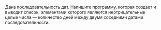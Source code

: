 Дана последовательность дат. Напишите программу, которая создает и выводит список, элементами которого являются неотрицательные целые числа — количество дней между двумя соседними датами последовательности.

